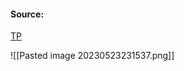 #### Source:
[TP](https://www.tutorialspoint.com/css/css_images.htm)

![[Pasted image 20230523231537.png]]


```

```